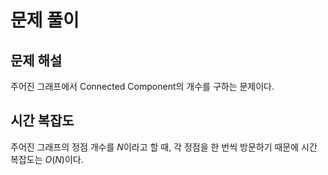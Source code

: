 # 문제 풀이

## 문제 해설

주어진 그래프에서 Connected Component의 개수를 구하는 문제이다.

## 시간 복잡도

주어진 그래프의 정점 개수를 $N$이라고 할 때, 각 정점을 한 번씩 방문하기 때문에 시간 복잡도는 $O(N)$이다.